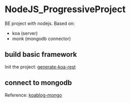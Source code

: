 # NodeJS_ProgressiveProject #
BE project with nodejs. 
Based on:
- koa (server)
- monk (mongodb connector)

## build basic framework ##
Init the project: [generate-koa-rest](https://github.com/PatrickWolleb/generator-koa-rest)

## connect to mongodb ##
Reference: [koablog-mongo](https://github.com/marcusoftnet/koablog-mongo)